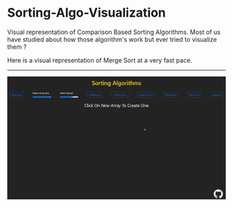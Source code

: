 # Sorting-Algo-Visualization

Visual representation of Comparison Based Sorting Algorithms. Most of us have studied about how those algorithm's work but ever tried to visualize them ? 

Here is a visual representation of Merge Sort at a very fast pace.

<hr>

<img src="./assets/Visualize Sorting Algo - Google Chrome 2021-05-21 20-21-08.gif"/>